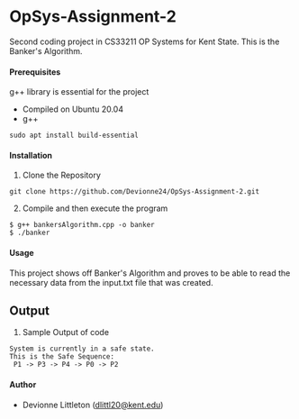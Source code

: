 # OpSys-Assignment-2
Second coding project in CS33211 OP Systems for Kent State. This is the Banker's Algorithm.

#### Prerequisites 
g++ library is essential for the project
  - Compiled on Ubuntu 20.04
  - g++


```
sudo apt install build-essential
```

#### Installation
1. Clone the Repository
```
git clone https://github.com/Devionne24/OpSys-Assignment-2.git
```
2. Compile and then execute the program
```
$ g++ bankersAlgorithm.cpp -o banker
$ ./banker
```

#### Usage
This project shows off Banker's Algorithm and proves to be able to read the necessary data from the input.txt file that was created. 

## Output
1. Sample Output of code
```
System is currently in a safe state.
This is the Safe Sequence:
 P1 -> P3 -> P4 -> P0 -> P2
```

#### Author 
  - Devionne Littleton (dlittl20@kent.edu)

